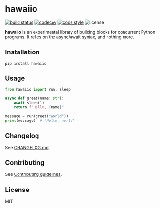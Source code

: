 # hawaiio

[![build status](https://travis-ci.com/florimondmanca/hawaiio.svg?branch=master)](https://travis-ci.com/florimondmanca/hawaiio)
[![codecov](https://codecov.io/gh/florimondmanca/hawaiio/branch/master/graph/badge.svg)](https://codecov.io/gh/florimondmanca/hawaiio)
[![code style](https://img.shields.io/badge/code_style-black-black)](https://github.com/psf/black)
![license](https://img.shields.io/badge/license-MIT-green)

**hawaiio** is an experimental library of building blocks for concurrent Python programs. It relies on the async/await syntax, and nothing more.

## Installation

```
pip install hawaiio
```

## Usage

```python
from hawaiio import run, sleep

async def greet(name: str):
    await sleep(1)
    return f"Hello, {name}"

message = run(greet("world"))
print(message)  # 'Hello, world'
```

## Changelog

See [CHANGELOG.md](https://github.com/florimondmanca/hawaiio/tree/master/CHANGELOG.md).

## Contributing

See [Contributing guidelines](https://github.com/florimondmanca/hawaiio/tree/master/CONTRIBUTING.md).

## License

MIT
